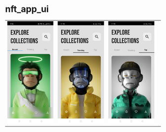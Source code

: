 # nft_app_ui
| | | | |
|---|---|---|---|
| ![](screenshots/img1.jpg) | ![](screenshots/img2.jpg) | ![](screenshots/img3.jpg) |
